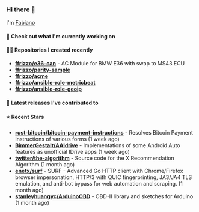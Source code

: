 ### Hi there 👋

I'm [Fabiano](https://ffrizzo.com)

#### 👷 Check out what I'm currently working on



#### 👨‍💻 Repositories I created recently
- **[ffrizzo/e36-can](https://github.com/ffrizzo/e36-can)** - AC Module for BMW E36 with swap to MS43 ECU
- **[ffrizzo/parity-sample](https://github.com/ffrizzo/parity-sample)**
- **[ffrizzo/acme](https://github.com/ffrizzo/acme)**
- **[ffrizzo/ansible-role-metricbeat](https://github.com/ffrizzo/ansible-role-metricbeat)**
- **[ffrizzo/ansible-role-geoip](https://github.com/ffrizzo/ansible-role-geoip)**

#### 🚀 Latest releases I've contributed to



#### ⭐ Recent Stars


- **[rust-bitcoin/bitcoin-payment-instructions](https://github.com/rust-bitcoin/bitcoin-payment-instructions)** - Resolves Bitcoin Payment Instructions of various forms (1 week ago)
- **[BimmerGestalt/AAIdrive](https://github.com/BimmerGestalt/AAIdrive)** - Implementations of some Android Auto features as unofficial IDrive apps (1 week ago)
- **[twitter/the-algorithm](https://github.com/twitter/the-algorithm)** - Source code for the X Recommendation Algorithm (1 month ago)
- **[enetx/surf](https://github.com/enetx/surf)** - SURF - Advanced Go HTTP client with Chrome/Firefox browser impersonation, HTTP/3 with QUIC fingerprinting, JA3/JA4 TLS emulation, and anti-bot bypass for web automation and scraping. (1 month ago)
- **[stanleyhuangyc/ArduinoOBD](https://github.com/stanleyhuangyc/ArduinoOBD)** - OBD-II library and sketches for Arduino (1 month ago)

